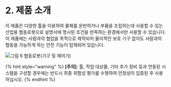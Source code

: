# 2. 제품 소개

이 제품은 다양한 툴을 이용하여 물체를 운반하거나 부품을 조립하는데 사용할 수 있는 산업용 협동로봇으로 설명서에 명시된 조건을 만족하는 환경에서만 사용할 수 있습니다. 이 제품에는 사람과의 협업을 목적으로 제작되어 물리적인 보호 기구 없이도 사람과의 협동을 가능하게 하는 안전 기능이 탑재되어 있습니다.

![그림 6 협동로봇(기구 및 제어기)](../.gitbook/assets/cobot\_controller.png)

{% hint style="warning" %}
**\[주의]**: 툴, 작업 대상물, 기타 추가 장비 등과 연동된 시스템을 구성할 경우에는 반드시 최종 위험성 평가를 수행하여 안정성이 입증된 후 사용하십시오.
{% endhint %}
